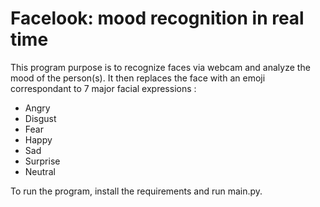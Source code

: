 # Facelook: mood recognition in real time

This program purpose is to recognize faces via webcam and analyze the mood of the person(s). It then replaces the face with an emoji correspondant to 7 major facial expressions : 
* Angry 
* Disgust 
* Fear 
* Happy 
* Sad 
* Surprise 
* Neutral

To run the program, install the requirements and run main.py.